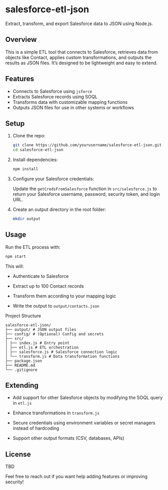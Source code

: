 # salesforce-etl-json

Extract, transform, and export Salesforce data to JSON using Node.js.

## Overview

This is a simple ETL tool that connects to Salesforce, retrieves data from objects like Contact, applies custom transformations, and outputs the results as JSON files. It’s designed to be lightweight and easy to extend.

## Features

- Connects to Salesforce using `jsforce`
- Extracts Salesforce records using SOQL
- Transforms data with customizable mapping functions
- Outputs JSON files for use in other systems or workflows

## Setup

1. Clone the repo:

   ```bash
   git clone https://github.com/yourusername/salesforce-etl-json.git
   cd salesforce-etl-json
   ```

2. Install dependencies:

   ```bash
   npm install
   ```

3. Configure your Salesforce credentials:

   Update the `getCredsFromSalesforce` function in `src/salesforce.js` to return your Salesforce username, password, security token, and login URL.

4. Create an output directory in the root folder:

   ```bash
   mkdir output
   ```

## Usage

Run the ETL process with:

   ```bash
   npm start
   ```

This will:

- Authenticate to Salesforce

- Extract up to 100 Contact records

- Transform them according to your mapping logic

- Write the output to `output/contacts.json`

Project Structure

   ```
   salesforce-etl-json/
   ├── output/ # JSON output files
   ├── config/ # (Optional) Config and secrets
   ├── src/
   │ ├── index.js # Entry point
   │ ├── etl.js # ETL orchestration
   │ ├── salesforce.js # Salesforce connection logic
   │ └── transform.js # Data transformation functions
   ├── package.json
   ├── README.md
   └── .gitignore
   ```

## Extending

- Add support for other Salesforce objects by modifying the SOQL query in `etl.js`

- Enhance transformations in `transform.js`

- Secure credentials using environment variables or secret managers instead of hardcoding

- Support other output formats (CSV, databases, APIs)

## License

TBD

Feel free to reach out if you want help adding features or improving security!
